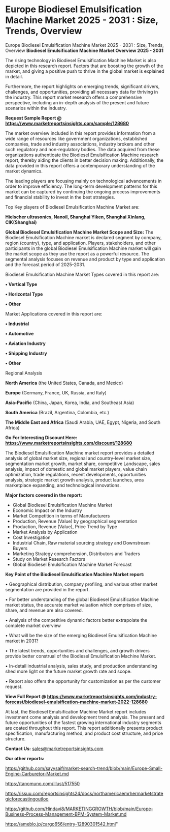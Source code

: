 # Europe Biodiesel Emulsification Machine Market 2025 - 2031 : Size, Trends, Overview
Europe Biodiesel Emulsification Machine Market 2025 - 2031 : Size, Trends, Overview
<Strong> Biodiesel Emulsification Machine Market Overview 2025 - 2031</strong>

The rising technology in Biodiesel Emulsification Machine Market is also depicted in this research report. Factors that are boosting the growth of the market, and giving a positive push to thrive in the global market is explained in detail.

Furthermore, the report highlights on emerging trends, significant drivers, challenges, and opportunities, providing all necessary data for thriving in the industry. This report market research offers a comprehensive perspective, including an in-depth analysis of the present and future scenarios within the industry.

<strong>Request Sample Report @ <a href=https://www.marketreportsinsights.com/sample/128680>https://www.marketreportsinsights.com/sample/128680</a></strong>

The market overview included in this report provides information from a wide range of resources like government organizations, established companies, trade and industry associations, industry brokers and other such regulatory and non-regulatory bodies. The data acquired from these organizations authenticate the Biodiesel Emulsification Machine research report, thereby aiding the clients in better decision making. Additionally, the data provided in this report offers a contemporary understanding of the market dynamics.

The leading players are focusing mainly on technological advancements in order to improve efficiency. The long-term development patterns for this market can be captured by continuing the ongoing process improvements and financial stability to invest in the best strategies.

Top Key players of Biodiesel Emulsification Machine Market are:

<strong>Hielscher ultrasonics, Nanoil, Shanghai Yiken, Shanghai Xinlang, CIK(Shanghai)</strong>

<strong><b>Global Biodiesel Emulsification Machine Market Scope and Size:</b></strong>
The Biodiesel Emulsification Machine market is declared segment by company, region (country), type, and application. Players, stakeholders, and other participants in the global Biodiesel Emulsification Machine market will gain the market scope as they use the report as a powerful resource. The segmental analysis focuses on revenue and product by type and application and the forecast period of 2025-2031.

Biodiesel Emulsification Machine Market Types covered in this report are:

<strong>• Vertical Type

• Horizontal Type

• Other</strong>

Market Applications covered in this report are:

<strong>• Industrial

• Automotive

• Aviation Industry

• Shipping Industry

• Other</strong> 

Regional Analysis

<strong>North America</strong> (the United States, Canada, and Mexico)

<strong>Europe</strong> (Germany, France, UK, Russia, and Italy)

<strong>Asia-Pacific</strong> (China, Japan, Korea, India, and Southeast Asia)

<strong>South America</strong> (Brazil, Argentina, Colombia, etc.)

<strong>The Middle East and Africa</strong> (Saudi Arabia, UAE, Egypt, Nigeria, and South Africa)

<strong>Go For Interesting Discount Here: <a href=https://www.marketreportsinsights.com/discount/128680>https://www.marketreportsinsights.com/discount/128680</a></strong>

The Biodiesel Emulsification Machine market report provides a detailed analysis of global market size, regional and country-level market size, segmentation market growth, market share, competitive Landscape, sales analysis, impact of domestic and global market players, value chain optimization, trade regulations, recent developments, opportunities analysis, strategic market growth analysis, product launches, area marketplace expanding, and technological innovations.

<strong><b>Major factors covered in the report:</b></strong>
<ul>
  <li>Global Biodiesel Emulsification Machine Market </li>
  <li>Economic Impact on the Industry</li>
  <li>Market Competition in terms of Manufacturers</li>
  <li>Production, Revenue (Value) by geographical segmentation</li>
  <li>Production, Revenue (Value), Price Trend by Type</li>
  <li>Market Analysis by Application</li>
  <li>Cost Investigation</li>
  <li>Industrial Chain, Raw material sourcing strategy and Downstream Buyers</li>
  <li>Marketing Strategy comprehension, Distributors and Traders</li>
  <li>Study on Market Research Factors</li>
  <li>Global Biodiesel Emulsification Machine Market Forecast</li>
</ul>

<strong><b>Key Point of the Biodiesel Emulsification Machine Market report:</b></strong>

• Geographical distribution, company profiling, and various other market segmentation are provided in the report.

• For better understanding of the global Biodiesel Emulsification Machine market status, the accurate market valuation which comprises of size, share, and revenue are also covered.

• Analysis of the competitive dynamic factors better extrapolate the complete market overview

• What will be the size of the emerging Biodiesel Emulsification Machine market in 2031?

• The latest trends, opportunities and challenges, and growth drivers provide better construal of the Biodiesel Emulsification Machine Market.

• In-detail industrial analysis, sales study, and production understanding shed more light on the future market growth rate and scope.

• Report also offers the opportunity for customization as per the customer request.

<strong><b>View Full Report @ <a href=https://www.marketreportsinsights.com/industry-forecast/biodiesel-emulsification-machine-market-2022-128680>https://www.marketreportsinsights.com/industry-forecast/biodiesel-emulsification-machine-market-2022-128680</a></b></strong>


At last, the Biodiesel Emulsification Machine Market report includes investment come analysis and development trend analysis. The present and future opportunities of the fastest growing international industry segments are coated throughout this report. This report additionally presents product specification, manufacturing method, and product cost structure, and price structure.

<strong>Contact Us:</strong>
sales@marketreportsinsights.com

<strong>Our other reports:</strong>

<a href=https://github.com/sayysaif/market-search-trend/blob/main/Europe-Small-Engine-Carburetor-Market.md>https://github.com/sayysaif/market-search-trend/blob/main/Europe-Small-Engine-Carburetor-Market.md</a>

<a href=https://tanomuno.com/illust/517550>https://tanomuno.com/illust/517550</a>

<a href=https://issuu.com/reportsinsights24/docs/northamericaemrhermarketstrategicforecastingoutloo>https://issuu.com/reportsinsights24/docs/northamericaemrhermarketstrategicforecastingoutloo</a>

<a href=https://github.com/Hindavi8/MARKETINGGROWTH/blob/main/Europe-Business-Process-Management-BPM-System-Market.md>https://github.com/Hindavi8/MARKETINGGROWTH/blob/main/Europe-Business-Process-Management-BPM-System-Market.md</a>

<a href=https://ameblo.jp/cargo656/entry-12890301542.html>https://ameblo.jp/cargo656/entry-12890301542.html</a>"
